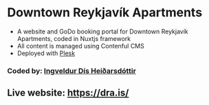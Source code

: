 # Downtown Reykjavík Apartments

- A website and GoDo booking portal for Downtown Reykjavík Apartments, coded in Nuxtjs framework
- All content is managed using Contenful CMS
- Deployed with <a href="https://www.plesk.com">Plesk</a> 


### <strong>Coded by</strong>: <a href="https://github.com/ingveldur/">Ingveldur Dís Heiðarsdóttir</a>

## <strong>Live website</strong>: https://dra.is/
